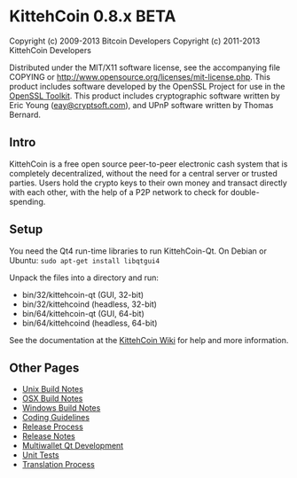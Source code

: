 KittehCoin 0.8.x BETA
====================

Copyright (c) 2009-2013 Bitcoin Developers
Copyright (c) 2011-2013 KittehCoin Developers

Distributed under the MIT/X11 software license, see the accompanying
file COPYING or http://www.opensource.org/licenses/mit-license.php.
This product includes software developed by the OpenSSL Project for use in the [OpenSSL Toolkit](http://www.openssl.org/). This product includes
cryptographic software written by Eric Young ([eay@cryptsoft.com](mailto:eay@cryptsoft.com)), and UPnP software written by Thomas Bernard.


Intro
---------------------
KittehCoin is a free open source peer-to-peer electronic cash system that is
completely decentralized, without the need for a central server or trusted
parties.  Users hold the crypto keys to their own money and transact directly
with each other, with the help of a P2P network to check for double-spending.


Setup
---------------------
You need the Qt4 run-time libraries to run KittehCoin-Qt. On Debian or Ubuntu:
	`sudo apt-get install libqtgui4`

Unpack the files into a directory and run:

- bin/32/kittehcoin-qt (GUI, 32-bit)
- bin/32/kittehcoind (headless, 32-bit)
- bin/64/kittehcoin-qt (GUI, 64-bit)
- bin/64/kittehcoind (headless, 64-bit)

See the documentation at the [KittehCoin Wiki](http://kittehcoin.info)
for help and more information.


Other Pages
---------------------
- [Unix Build Notes](build-unix.md)
- [OSX Build Notes](build-osx.md)
- [Windows Build Notes](build-msw.md)
- [Coding Guidelines](coding.md)
- [Release Process](release-process.md)
- [Release Notes](release-notes.md)
- [Multiwallet Qt Development](multiwallet-qt.md)
- [Unit Tests](unit-tests.md)
- [Translation Process](translation_process.md)
